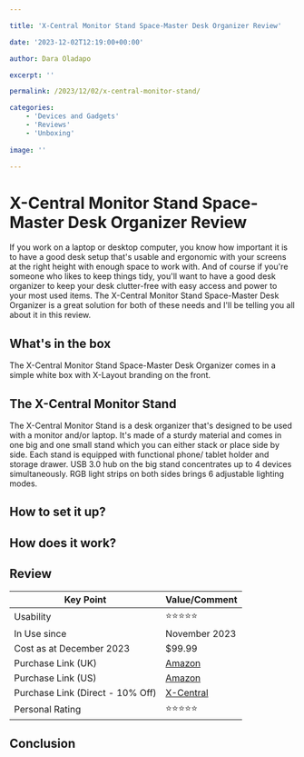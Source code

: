 ```yaml
---

title: 'X-Central Monitor Stand Space-Master Desk Organizer Review'

date: '2023-12-02T12:19:00+00:00'

author: Dara Oladapo

excerpt: ''

permalink: /2023/12/02/x-central-monitor-stand/

categories:
    - 'Devices and Gadgets'
    - 'Reviews'
    - 'Unboxing'
    
image: ''

---
```


# X-Central Monitor Stand Space-Master Desk Organizer Review

If you work on a laptop or desktop computer, you know how important it is to have a good desk setup that's usable and ergonomic with your screens at the right height with enough space to work with. And of course if you're someone who likes to keep things tidy, you'll want to have a good desk organizer to keep your desk clutter-free with easy access and power to your most used items. The X-Central Monitor Stand Space-Master Desk Organizer is a great solution for both of these needs and I'll be telling you all about it in this review.

## What's in the box

The X-Central Monitor Stand Space-Master Desk Organizer comes in a simple white box with X-Layout branding on the front.

## The X-Central Monitor Stand

The X-Central Monitor Stand is a desk organizer that's designed to be used with a monitor and/or laptop. It's made of a sturdy material and comes in one big and one small stand which you can either stack or place side by side. Each stand is equipped with functional phone/ tablet holder and storage drawer. USB 3.0 hub on the big stand concentrates up to 4 devices simultaneously. RGB light strips on both sides brings 6 adjustable lighting modes.

## How to set it up?

## How does it work?

## Review

| Key Point | Value/Comment |
|----------|----------|
|  Usability  | ⭐⭐⭐⭐⭐ |
|  In Use since  |  November 2023  |
|  Cost as at December 2023 | $99.99 |
|  Purchase Link (UK)  | [Amazon]()  |
|  Purchase Link (US)  | [Amazon]()  |
| Purchase Link (Direct - 10% Off) | [X-Central]() |
|  Personal Rating |  ⭐⭐⭐⭐⭐ |

## Conclusion
